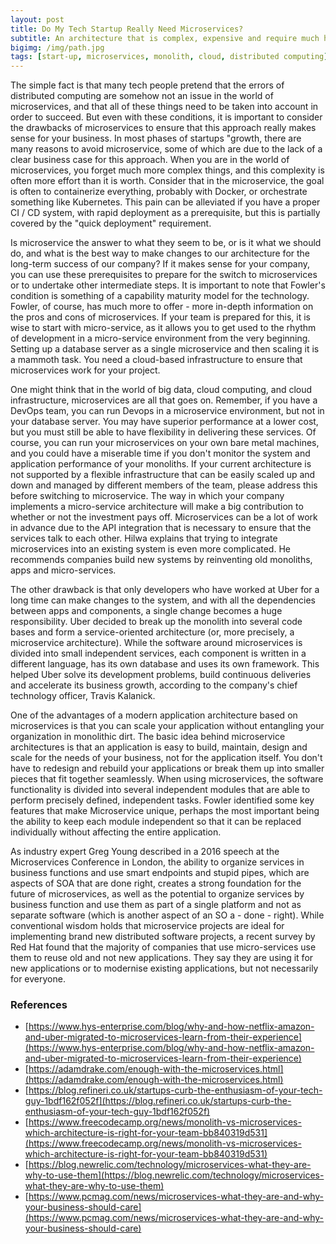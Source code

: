 ```yaml
---
layout: post
title: Do My Tech Startup Really Need Microservices?
subtitle: An architecture that is complex, expensive and require much higher expertise which basically means wasted money
bigimg: /img/path.jpg
tags: [start-up, microservices, monolith, cloud, distributed computing]
---
```

The simple fact is that many tech people pretend that the errors of distributed computing are somehow not an issue in the world of microservices, and that all of these things need to be taken into account in order to succeed. But even with these conditions, it is important to consider the drawbacks of microservices to ensure that this approach really makes sense for your business. In most phases of startups "growth, there are many reasons to avoid microservice, some of which are due to the lack of a clear business case for this approach. When you are in the world of microservices, you forget much more complex things, and this complexity is often more effort than it is worth. Consider that in the microservice, the goal is often to containerize everything, probably with Docker, or orchestrate something like Kubernetes. This pain can be alleviated if you have a proper CI / CD system, with rapid deployment as a prerequisite, but this is partially covered by the "quick deployment" requirement. 

Is microservice the answer to what they seem to be, or is it what we should do, and what is the best way to make changes to our architecture for the long-term success of our company? If it makes sense for your company, you can use these prerequisites to prepare for the switch to microservices or to undertake other intermediate steps. It is important to note that Fowler's condition is something of a capability maturity model for the technology. Fowler, of course, has much more to offer - more in-depth information on the pros and cons of microservices. If your team is prepared for this, it is wise to start with micro-service, as it allows you to get used to the rhythm of development in a micro-service environment from the very beginning. Setting up a database server as a single microservice and then scaling it is a mammoth task. You need a cloud-based infrastructure to ensure that microservices work for your project. 

One might think that in the world of big data, cloud computing, and cloud infrastructure, microservices are all that goes on. Remember, if you have a DevOps team, you can run Devops in a microservice environment, but not in your database server. You may have superior performance at a lower cost, but you must still be able to have flexibility in delivering these services. Of course, you can run your microservices on your own bare metal machines, and you could have a miserable time if you don't monitor the system and application performance of your monoliths. If your current architecture is not supported by a flexible infrastructure that can be easily scaled up and down and managed by different members of the team, please address this before switching to microservice. The way in which your company implements a micro-service architecture will make a big contribution to whether or not the investment pays off. Microservices can be a lot of work in advance due to the API integration that is necessary to ensure that the services talk to each other. Hilwa explains that trying to integrate microservices into an existing system is even more complicated. He recommends companies build new systems by reinventing old monoliths, apps and micro-services. 

The other drawback is that only developers who have worked at Uber for a long time can make changes to the system, and with all the dependencies between apps and components, a single change becomes a huge responsibility. Uber decided to break up the monolith into several code bases and form a service-oriented architecture (or, more precisely, a microservice architecture). While the software around microservices is divided into small independent services, each component is written in a different language, has its own database and uses its own framework. This helped Uber solve its development problems, build continuous deliveries and accelerate its business growth, according to the company's chief technology officer, Travis Kalanick. 

One of the advantages of a modern application architecture based on microservices is that you can scale your application without entangling your organization in monolithic dirt. The basic idea behind microservice architectures is that an application is easy to build, maintain, design and scale for the needs of your business, not for the application itself. You don't have to redesign and rebuild your applications or break them up into smaller pieces that fit together seamlessly. When using microservices, the software functionality is divided into several independent modules that are able to perform precisely defined, independent tasks. Fowler identified some key features that make Microservice unique, perhaps the most important being the ability to keep each module independent so that it can be replaced individually without affecting the entire application. 

As industry expert Greg Young described in a 2016 speech at the Microservices Conference in London, the ability to organize services in business functions and use smart endpoints and stupid pipes, which are aspects of SOA that are done right, creates a strong foundation for the future of microservices, as well as the potential to organize services by business function and use them as part of a single platform and not as separate software (which is another aspect of an SO a - done - right). While conventional wisdom holds that microservice projects are ideal for implementing brand new distributed software projects, a recent survey by Red Hat found that the majority of companies that use micro-services use them to reuse old and not new applications. They say they are using it for new applications or to modernise existing applications, but not necessarily for everyone. 

### References

* [https://www.hys-enterprise.com/blog/why-and-how-netflix-amazon-and-uber-migrated-to-microservices-learn-from-their-experience](https://www.hys-enterprise.com/blog/why-and-how-netflix-amazon-and-uber-migrated-to-microservices-learn-from-their-experience)
* [https://adamdrake.com/enough-with-the-microservices.html](https://adamdrake.com/enough-with-the-microservices.html)
* [https://blog.refineri.co.uk/startups-curb-the-enthusiasm-of-your-tech-guy-1bdf162f052f](https://blog.refineri.co.uk/startups-curb-the-enthusiasm-of-your-tech-guy-1bdf162f052f)
* [https://www.freecodecamp.org/news/monolith-vs-microservices-which-architecture-is-right-for-your-team-bb840319d531](https://www.freecodecamp.org/news/monolith-vs-microservices-which-architecture-is-right-for-your-team-bb840319d531)
* [https://blog.newrelic.com/technology/microservices-what-they-are-why-to-use-them](https://blog.newrelic.com/technology/microservices-what-they-are-why-to-use-them)
* [https://www.pcmag.com/news/microservices-what-they-are-and-why-your-business-should-care](https://www.pcmag.com/news/microservices-what-they-are-and-why-your-business-should-care)
